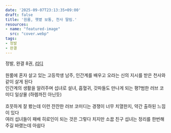 ```yaml
---
date: '2025-09-07T23:13:35+09:00'
draft: false
title: '원룸, 햇볕 보통, 천사 딸림.'
resources:
- name: "featured-image"
  src: "cover.webp"
tags:
- 정발
- 완결
---
```


정발, 완결 8권, [리디](https://ridibooks.com/books/777119975)  
\
원룸에 혼자 살고 있는 고등학생 남주, 인간계를 배우고 오라는 신의 지시를 받은 천사와 같이 살게 된다  
인간계의 생활을 알려주며 섭녀로 설녀, 흡혈귀, 갓파들도 만나게 되는 평?범한 러브 코미디 일상물 (하렘까진 아닌듯)  
\
흐뭇하게 잘 봤는데 이런 잔잔한 러브 코미디는 경쟁이 너무 치열한지, 약간 출하된 느낌이 있다  
여러 섭녀들이 패배 히로인이 되는 것은 그렇다 치지만 소꿉 친구 섭녀는 정리를 한번해주길 바랬는데 아쉽다  